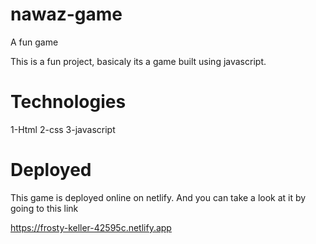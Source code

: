 # nawaz-game
A fun game 


This is a fun project, basicaly its a game built using javascript.

# Technologies
 1-Html
 2-css
 3-javascript

# Deployed 
This game is deployed online on netlify. And you can take a look at it by going to this link

https://frosty-keller-42595c.netlify.app
